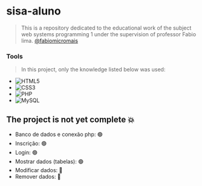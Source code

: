 # sisa-aluno
> This is a repository dedicated to the educational work of the subject web systems programming 1 under the supervision of professor Fabio lima.
 [@fabiomicromais](https://github.com/fabiomicromais)

### Tools
> In this project, only the knowledge listed below was used:
-  ![HTML5](https://img.shields.io/badge/html5-%23E34F26.svg?style=for-the-badge&logo=html5&logoColor=white)
-  ![CSS3](https://img.shields.io/badge/css3-%231572B6.svg?style=for-the-badge&logo=css3&logoColor=white)
-  ![PHP](https://img.shields.io/badge/php-%23777BB4.svg?style=for-the-badge&logo=php&logoColor=white)
-  ![MySQL](https://img.shields.io/badge/mysql-4479A1.svg?style=for-the-badge&logo=mysql&logoColor=white)

## The project is not yet complete :boom:

* Banco de dados e conexão php: 🟢
* Inscrição: 🟢
* Login: 🟢
* Mostrar dados (tabelas): 🟢
* Modificar dados: 🔴
* Remover dados: 🔴
